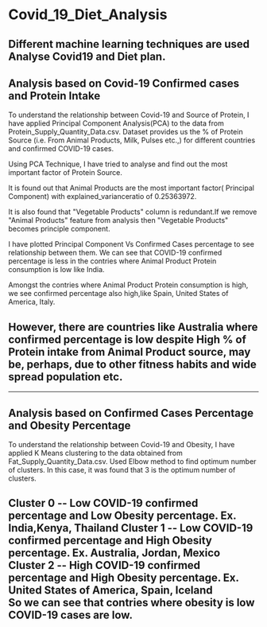 # Covid_19_Diet_Analysis
Different machine learning techniques are used Analyse Covid19 and Diet plan.
------------------------------------------------------------------------
Analysis based on Covid-19 Confirmed cases and Protein Intake 
------------------------------------------------------------------------
To understand the relationship between Covid-19 and Source of Protein, I have applied Principal Component Analysis(PCA) to the data
from Protein_Supply_Quantity_Data.csv. Dataset provides us the % of Protein Source (i.e. From Animal Products, Milk, Pulses etc.,) for
different countries and confirmed COVID-19 cases.

Using PCA Technique, I have tried to analyse and find out the most important factor of Protein Source.

It is found out that Animal Products are the most important factor( Principal Component) with explained_varianceratio of 0.25363972.

It is also found that "Vegetable Products" column is redundant.If we remove "Animal Products" feature from analysis then 
"Vegetable Products" becomes principle component.

I have plotted Principal Component Vs Confirmed Cases percentage to see relationship between them.
We can see that COVID-19 confirmed percentage is less in the contries where Animal Product Protein consumption is low like India.

Amongst the contries where Animal Product Protein consumption is high, we see confirmed percentage also high,like Spain, 
United States of America, Italy.

However, there are countries like Australia where confirmed percentage is low despite High % of Protein intake from 
Animal Product source, may be, perhaps, due to other fitness habits and wide spread population etc.
--------------------------------------------------------------
------------------------------------------------------------------
Analysis based on Confirmed Cases Percentage and Obesity Percentage
------------------------------------------------------------------
To understand the relationship between Covid-19 and Obesity, I have applied K Means clustering to the data obtained
from Fat_Supply_Quantity_Data.csv.
Used Elbow method to find optimum number of clusters. In this case, it was found that 3 is the optimum number of clusters.

Cluster 0 -- Low COVID-19 confirmed percentage and Low Obesity percentage.
      Ex. India,Kenya, Thailand
Cluster 1 -- Low COVID-19 confirmed percentage and High Obesity percentage.
      Ex. Australia, Jordan, Mexico
Cluster 2 -- High COVID-19 confirmed percentage and High Obesity percentage.
      Ex. United States of America, Spain, Iceland             
So we can see that contries where obesity is low COVID-19 cases are low.
-------------------------------------------------------------------------------
